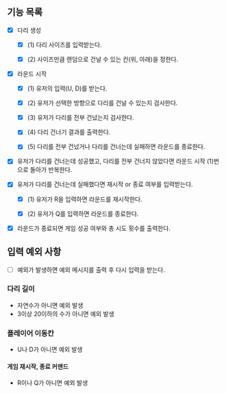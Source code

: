 ## 기능 목록

- [x] 다리 생성
  - [x] (1) 다리 사이즈를 입력받는다.
  - [x] (2) 사이즈만큼 랜덤으로 건널 수 있는 칸(위, 아래)을 정한다.


- [x] 라운드 시작
  - [x] (1) 유저의 입력(U, D)를 받는다.
  - [x] (2) 유저가 선택한 방향으로 다리를 건널 수 있는지 검사한다.
  - [x] (3) 유저가 다리를 전부 건넜는지 검사한다.
  - [x] (4) 다리 건너기 결과를 출력한다.
  - [x] (5) 다리를 전부 건넜거나 다리를 건너는데 실패하면 라운드를 종료한다.


- [x] 유저가 다리를 건너는데 성공했고, 다리를 전부 건너지 않았다면 라운드 시작 (1)번으로 돌아가 반복한다. 


- [x] 유저가 다리를 건너는데 실패했다면 재시작 or 종료 여부를 입력받는다.
  - [x] (1) 유저가 R을 입력하면 라운드를 재시작한다.
  - [x] (2) 유저가 Q를 입력하면 라운드를 종료한다.


- [x] 라운드가 종료되면 게임 성공 여부와 총 시도 횟수를 출력한다.


## 입력 예외 사항
- [ ] 예외가 발생하면 예외 메시지를 출력 후 다시 입력을 받는다.

### 다리 길이

* 자연수가 아니면 예외 발생
* 3이상 20이하의 수가 아니면 예외 발생

### 플레이어 이동칸

* U나 D가 아니면 예외 발생

#### 게임 재시작, 종료 커맨드

* R이나 Q가 아니면 예외 발생
